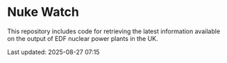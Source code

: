 # Nuke Watch

This repository includes code for retrieving the latest information available on the output of EDF nuclear power plants in the UK.

Last updated: 2025-08-27 07:15